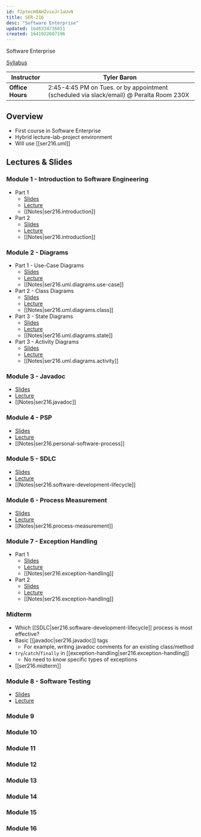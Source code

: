 ```yaml
---
id: T2ptecH0AHZvseJr1aUvN
title: SER-216
desc: "Software Enterprise"
updated: 1646334736851
created: 1641922607196
---
```


Software Enterprise

[Syllabus](https://github.com/jheinem1/notes/tree/main/vault/assets/ser216_syllabus.pdf)

| Instructor       | Tyler Baron                                                                             |
| ---------------- | --------------------------------------------------------------------------------------- |
| **Office Hours** | 2:45-4:45 PM on Tues. or by appointment (scheduled via slack/email) @ Peralta Room 230X |

## Overview

- First course in Software Enterprise
- Hybrid lecture-lab-project environment
- Will use [[ser216.uml]]

## Lectures & Slides

### Module 1 - Introduction to Software Engineering

- Part 1
  - [Slides](https://github.com/jheinem1/notes/tree/main/vault/assets/M1.1.IntroductionToSoftwareEngg1.pdf)
  - [Lecture](https://youtu.be/cWmXZ_j1ogc)
  - [[Notes|ser216.introduction]]
- Part 2
  - [Slides](https://github.com/jheinem1/notes/tree/main/vault/assets/M1.2.IntroductionToSoftwareEngg2.pdf)
  - [Lecture](https://youtu.be/geZBWiWnbSE)
  - [[Notes|ser216.introduction]]

### Module 2 - Diagrams

- Part 1 - Use-Case Diagrams
  - [Slides](https://github.com/jheinem1/notes/tree/main/vault/assets/m-2-1-uml-use-case-diagrams.pdf)
  - [Lecture](https://youtu.be/Q6K04A_Sdis)
  - [[Notes|ser216.uml.diagrams.use-case]]
- Part 2 - Class Diagrams
  - [Slides](https://github.com/jheinem1/notes/tree/main/vault/assets/m-2-2-uml-class-diagrams.pdf)
  - [Lecture](https://youtu.be/e8h4DchH8fU)
  - [[Notes|ser216.uml.diagrams.class]]
- Part 3 - State Diagrams
  - [Slides](https://github.com/jheinem1/notes/tree/main/vault/assets/m-2-3-uml-state-diagrams.pdf)
  - [Lecture](https://youtu.be/ALh8Z00iAkw)
  - [[Notes|ser216.uml.diagrams.state]]
- Part 3 - Activity Diagrams
  - [Slides](https://github.com/jheinem1/notes/tree/main/vault/assets/m-2-4-uml-activity-diagrams.pdf)
  - [Lecture](https://youtu.be/3Fyl_6K7K2w)
  - [[Notes|ser216.uml.diagrams.activity]]

### Module 3 - Javadoc

- [Slides](https://github.com/jheinem1/notes/tree/main/vault/assets/m-5-javadoc-tutorial.pdf)
- [Lecture](https://youtu.be/z1ojWWTc2so)
- [[Notes|ser216.javadoc]]

### Module 4 - PSP

- [Slides](https://github.com/jheinem1/notes/tree/main/vault/assets/m-3-personal-software-process.pdf)
- [Lecture](https://youtu.be/Mug1__wafPk)
- [[Notes|ser216.personal-software-process]]

### Module 5 - SDLC

- [Slides](https://github.com/jheinem1/notes/tree/main/vault/assets/m-4-sdlc.pdf)
- [Lecture](https://youtu.be/vDaVd-XlSyU)
- [[Notes|ser216.software-development-lifecycle]]

### Module 6 - Process Measurement

- [Slides](https://github.com/jheinem1/notes/tree/main/vault/assets/m-6-process-measurement-1.pdf)
- [Lecture](https://youtu.be/v3d0iVzLTRA)
- [[Notes|ser216.process-measurement]]

### Module 7 - Exception Handling

- Part 1
  - [Slides](https://github.com/jheinem1/notes/tree/main/vault/assets/m-8-1-exception-handling-part-1.pdf)
  - [Lecture](https://youtu.be/otKdX2pQGCs)
  - [[Notes|ser216.exception-handling]]
- Part 2
  - [Slides](https://github.com/jheinem1/notes/tree/main/vault/assets/m-8-2-exception-handling-part-2.pdf)
  - [Lecture](https://youtu.be/VhP8Ou2JCwQ)
  - [[Notes|ser216.exception-handling]]

### Midterm

- Which [[SDLC|ser216.software-development-lifecycle]] process is most effective?
- Basic [[javadoc|ser216.javadoc]] tags
  - For example, writing javadoc comments for an existing class/method
- `try`/`catch`/`finally` in [[exception-handling|ser216.exception-handling]]
  - No need to know specific types of exceptions
- [[ser216.midterm]]

### Module 8 - Software Testing

- [Slides](https://github.com/jheinem1/notes/tree/main/vault/assets/m-7-software-testing-overview.pdf)
- [Lecture](https://youtu.be/MRtgEJRgVqI)

### Module 9

### Module 10

### Module 11

### Module 12

### Module 13

### Module 14

### Module 15

### Module 16
